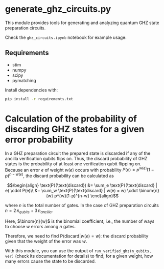 # generate_ghz_circuits.py

This module provides tools for generating and analyzing quantum GHZ state preparation circuits.

Check the `ghz_circuits.ipynb` notebook for example usage.

## Requirements
- stim
- numpy
- scipy
- pymatching

Install dependencies with:
```bash
pip install -r requirements.txt
```

# Calculation of the probability of discarding GHZ states for a given error probability

In a GHZ preparation circuit the prepared state is discarded if any of the ancilla verification qubits flips on. Thus, the discard probability of GHZ states is the probability of at least one verification qubit flipping on. Because an error $e$ of weight $w(e)$ occurs with probability $P(e) = p^{w(e)}(1-p)^{n-w(e)}$, the discard probability can be calculated as
```math
\begin{align}
\text{P}(\text{discard}) &= \sum_e \text{P}(\text{discard} | e) \cdot P(e)\\
&=  \sum_w \text{P}(\text{discard} | w(e) = w) \cdot
\binom{n}{w} p^{w}(1-p)^{n-w}
\end{align}
```

where $n$ is the total number of gates. In the case of GHZ preparation circuits $n = 2\,n_{qubits} + 3\,n_{ancilla}$.

Here, $\binom{n}{w}$ is the binomial coefficient, i.e., the number of ways to choose $w$ errors among $n$ gates.

Therefore, we need to find $\text{P}(\text{discard} | w(e) = w)$: the discard probability given that the weight of the error was $w$.

With this module, you can use the output of `run_verified_ghz(n_qubits, ver)` (check its documentation for details) to find, for a given weight, how many errors cause the state to be discarded. 
